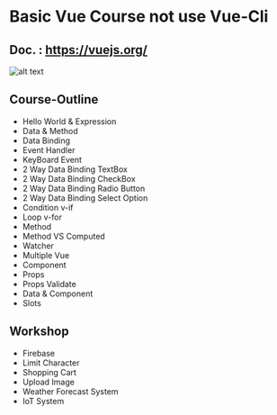 # Basic Vue Course not use Vue-Cli
## Doc. : https://vuejs.org/
![alt text](http://www.mindphp.com/images/knowledge/122560/vue.jpg)
## Course-Outline
* Hello World & Expression
* Data & Method
* Data Binding
* Event Handler
* KeyBoard Event
* 2 Way Data Binding TextBox
* 2 Way Data Binding CheckBox
* 2 Way Data Binding Radio Button
* 2 Way Data Binding Select Option
* Condition v-if
* Loop v-for
* Method
* Method VS Computed
* Watcher
* Multiple Vue
* Component
* Props
* Props Validate
* Data & Component
* Slots

## Workshop
* Firebase
* Limit Character
* Shopping Cart
* Upload Image
* Weather Forecast System
* IoT System
